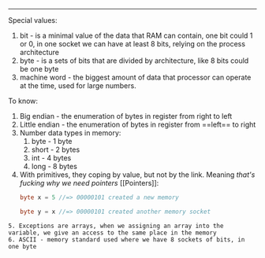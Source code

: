 ***
Special values:
1. bit - is a minimal value of the data that RAM can contain, one bit could 1 or 0, in one socket we can have at least 8 bits, relying on the process architecture  
2. byte - is a sets of bits that are divided by architecture, like 8 bits could be one byte
3. machine word - the biggest amount of data that processor can operate at the time, used for large numbers.   

To know:

1. Big endian - the enumeration of bytes in register from right to left
2. Little endian - the enumeration of bytes in register from ==left== to right 
3. Number data types in memory:
	1. byte - 1 byte
	2. short - 2 bytes
	3. int - 4 bytes
	4. long - 8 bytes 
4. With primitives, they coping by value, but not by the link. Meaning *that's fucking why we need pointers* [[Pointers]]: 
	```go
	byte x = 5 //=> 00000101 created a new memory 

	byte y = x //=> 00000101 created another memory socket 
```
5. Exceptions are arrays, when we assigning an array into the variable, we give an access to the same place in the memory   
6. ASCII - memory standard used where we have 8 sockets of bits, in one byte
